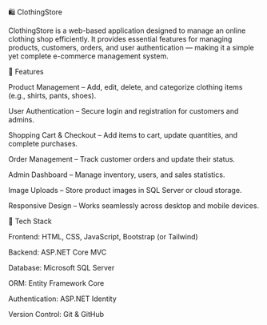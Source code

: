 🛍️ ClothingStore

ClothingStore is a web-based application designed to manage an online clothing shop efficiently. It provides essential features for managing products, customers, orders, and user authentication — making it a simple yet complete e-commerce management system.

🚀 Features

Product Management – Add, edit, delete, and categorize clothing items (e.g., shirts, pants, shoes).

User Authentication – Secure login and registration for customers and admins.

Shopping Cart & Checkout – Add items to cart, update quantities, and complete purchases.

Order Management – Track customer orders and update their status.

Admin Dashboard – Manage inventory, users, and sales statistics.

Image Uploads – Store product images in SQL Server or cloud storage.

Responsive Design – Works seamlessly across desktop and mobile devices.

🧰 Tech Stack

Frontend: HTML, CSS, JavaScript, Bootstrap (or Tailwind)

Backend: ASP.NET Core MVC

Database: Microsoft SQL Server

ORM: Entity Framework Core

Authentication: ASP.NET Identity

Version Control: Git & GitHub
